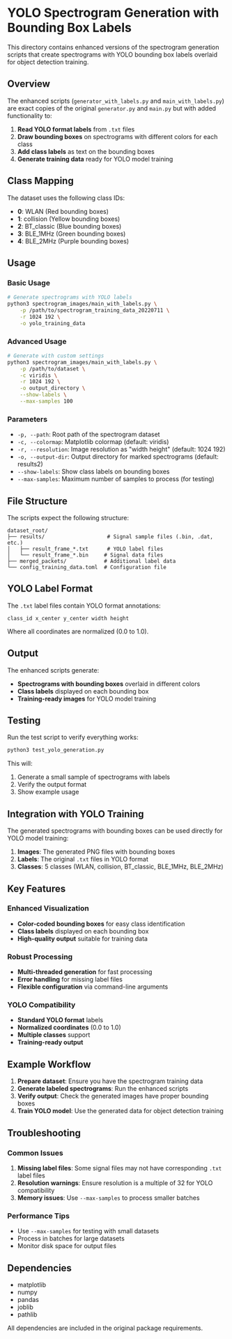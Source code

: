 # YOLO Spectrogram Generation with Bounding Box Labels

This directory contains enhanced versions of the spectrogram generation scripts that create spectrograms with YOLO bounding box labels overlaid for object detection training.

## Overview

The enhanced scripts (`generator_with_labels.py` and `main_with_labels.py`) are exact copies of the original `generator.py` and `main.py` but with added functionality to:

1. **Read YOLO format labels** from `.txt` files
2. **Draw bounding boxes** on spectrograms with different colors for each class
3. **Add class labels** as text on the bounding boxes
4. **Generate training data** ready for YOLO model training

## Class Mapping

The dataset uses the following class IDs:
- **0**: WLAN (Red bounding boxes)
- **1**: collision (Yellow bounding boxes) 
- **2**: BT_classic (Blue bounding boxes)
- **3**: BLE_1MHz (Green bounding boxes)
- **4**: BLE_2MHz (Purple bounding boxes)

## Usage

### Basic Usage

```bash
# Generate spectrograms with YOLO labels
python3 spectrogram_images/main_with_labels.py \
    -p /path/to/spectrogram_training_data_20220711 \
    -r 1024 192 \
    -o yolo_training_data
```

### Advanced Usage

```bash
# Generate with custom settings
python3 spectrogram_images/main_with_labels.py \
    -p /path/to/dataset \
    -c viridis \
    -r 1024 192 \
    -o output_directory \
    --show-labels \
    --max-samples 100
```

### Parameters

- `-p, --path`: Root path of the spectrogram dataset
- `-c, --colormap`: Matplotlib colormap (default: viridis)
- `-r, --resolution`: Image resolution as "width height" (default: 1024 192)
- `-o, --output-dir`: Output directory for marked spectrograms (default: results2)
- `--show-labels`: Show class labels on bounding boxes
- `--max-samples`: Maximum number of samples to process (for testing)

## File Structure

The scripts expect the following structure:
```
dataset_root/
├── results/                    # Signal sample files (.bin, .dat, etc.)
│   ├── result_frame_*.txt      # YOLO label files
│   └── result_frame_*.bin     # Signal data files
├── merged_packets/            # Additional label data
└── config_training_data.toml  # Configuration file
```

## YOLO Label Format

The `.txt` label files contain YOLO format annotations:
```
class_id x_center y_center width height
```

Where all coordinates are normalized (0.0 to 1.0).

## Output

The enhanced scripts generate:
- **Spectrograms with bounding boxes** overlaid in different colors
- **Class labels** displayed on each bounding box
- **Training-ready images** for YOLO model training

## Testing

Run the test script to verify everything works:

```bash
python3 test_yolo_generation.py
```

This will:
1. Generate a small sample of spectrograms with labels
2. Verify the output format
3. Show example usage

## Integration with YOLO Training

The generated spectrograms with bounding boxes can be used directly for YOLO model training:

1. **Images**: The generated PNG files with bounding boxes
2. **Labels**: The original `.txt` files in YOLO format
3. **Classes**: 5 classes (WLAN, collision, BT_classic, BLE_1MHz, BLE_2MHz)

## Key Features

### Enhanced Visualization
- **Color-coded bounding boxes** for easy class identification
- **Class labels** displayed on each bounding box
- **High-quality output** suitable for training data

### Robust Processing
- **Multi-threaded generation** for fast processing
- **Error handling** for missing label files
- **Flexible configuration** via command-line arguments

### YOLO Compatibility
- **Standard YOLO format** labels
- **Normalized coordinates** (0.0 to 1.0)
- **Multiple classes** support
- **Training-ready output**

## Example Workflow

1. **Prepare dataset**: Ensure you have the spectrogram training data
2. **Generate labeled spectrograms**: Run the enhanced scripts
3. **Verify output**: Check the generated images have proper bounding boxes
4. **Train YOLO model**: Use the generated data for object detection training

## Troubleshooting

### Common Issues

1. **Missing label files**: Some signal files may not have corresponding `.txt` label files
2. **Resolution warnings**: Ensure resolution is a multiple of 32 for YOLO compatibility
3. **Memory issues**: Use `--max-samples` to process smaller batches

### Performance Tips

- Use `--max-samples` for testing with small datasets
- Process in batches for large datasets
- Monitor disk space for output files

## Dependencies

- matplotlib
- numpy
- pandas
- joblib
- pathlib

All dependencies are included in the original package requirements.

